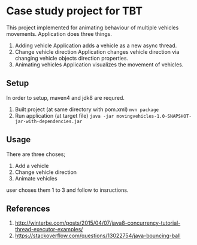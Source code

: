 # Case study project for TBT

This project implemented for animating behaviour of multiple vehicles movements.
Application does three things.

 1. Adding vehicle
    Application adds a vehicle as a new async thread.
 2. Change vehicle direction
    Application changes vehicle direction via changing vehicle objects direction properties.
 3. Animating vehicles
    Application visualizes the movement of vehicles.

## Setup

In order to setup, maven4 and jdk8 are requred.

 1. Built project (at same directory with pom.xml)
    `mvn package`
 2. Run application (at target file)
    `java -jar movingvehicles-1.0-SNAPSHOT-jar-with-dependencies.jar`    
 

## Usage
There are three choses;

 1. Add a vehicle
 2. Change vehicle direction
 3. Animate vehicles

user choses them 1 to 3 and follow to insructions.

## References

 1. http://winterbe.com/posts/2015/04/07/java8-concurrency-tutorial-thread-executor-examples/
 2. https://stackoverflow.com/questions/13022754/java-bouncing-ball




